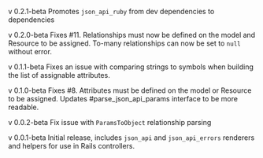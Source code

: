 v 0.2.1-beta
Promotes `json_api_ruby` from dev dependencies to dependencies

v 0.2.0-beta
Fixes #11. Relationships must now be defined on the model and Resource to be
assigned. To-many relationships can now be set to `null` without error.

v 0.1.1-beta
Fixes an issue with comparing strings to symbols when building the list of
assignable attributes.

v 0.1.0-beta
Fixes #8. Attributes must be defined on the model or Resource to be assigned.
Updates #parse_json_api_params interface to be more readable.

v 0.0.2-beta
Fix issue with `ParamsToObject` relationship parsing

v 0.0.1-beta
Initial release, includes `json_api` and `json_api_errors` renderers and
helpers for use in Rails controllers.
